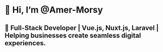 # 👋 Hi, I’m @Amer-Morsy

## 👀 Full-Stack Developer | Vue.js, Nuxt.js, Laravel | Helping businesses create seamless digital experiences.

